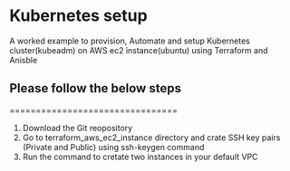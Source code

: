 # Kubernetes setup
A worked example to provision, Automate and setup Kubernetes cluster(kubeadm) on AWS ec2 instance(ubuntu) using Terraform and Anisble 

## Please follow the below steps
================================
1. Download the Git reopository 
2. Go to terraform_aws_ec2_instance directory and crate SSH key pairs (Private and Public) using ssh-keygen command
3. Run the command to cretate two instances in your default VPC 

